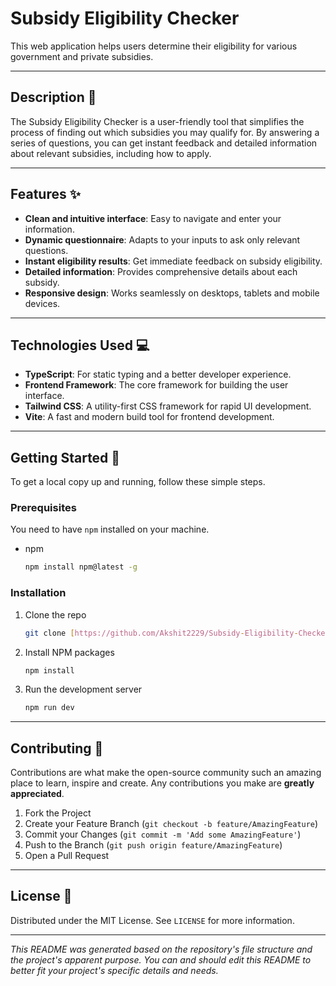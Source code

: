 # Subsidy Eligibility Checker

This web application helps users determine their eligibility for various government and private subsidies.

---

## **Description** 📝

The Subsidy Eligibility Checker is a user-friendly tool that simplifies the process of finding out which subsidies you may qualify for. By answering a series of questions, you can get instant feedback and detailed information about relevant subsidies, including how to apply.

---

## **Features** ✨

* **Clean and intuitive interface**: Easy to navigate and enter your information.
* **Dynamic questionnaire**: Adapts to your inputs to ask only relevant questions.
* **Instant eligibility results**: Get immediate feedback on subsidy eligibility.
* **Detailed information**: Provides comprehensive details about each subsidy.
* **Responsive design**: Works seamlessly on desktops, tablets and mobile devices.

---

## **Technologies Used** 💻

* **TypeScript**: For static typing and a better developer experience.
* **Frontend Framework**: The core framework for building the user interface.
* **Tailwind CSS**: A utility-first CSS framework for rapid UI development.
* **Vite**: A fast and modern build tool for frontend development.

---

## **Getting Started** 🚀

To get a local copy up and running, follow these simple steps.

### **Prerequisites**

You need to have `npm` installed on your machine.
* npm
    ```sh
    npm install npm@latest -g
    ```

### **Installation**

1.  Clone the repo
    ```sh
    git clone [https://github.com/Akshit2229/Subsidy-Eligibility-Checker.git](https://github.com/Akshit2229/Subsidy-Eligibility-Checker.git)
    ```
2.  Install NPM packages
    ```sh
    npm install
    ```
3.  Run the development server
    ```sh
    npm run dev
    ```

---

## **Contributing** 🤝

Contributions are what make the open-source community such an amazing place to learn, inspire and create. Any contributions you make are **greatly appreciated**.

1.  Fork the Project
2.  Create your Feature Branch (`git checkout -b feature/AmazingFeature`)
3.  Commit your Changes (`git commit -m 'Add some AmazingFeature'`)
4.  Push to the Branch (`git push origin feature/AmazingFeature`)
5.  Open a Pull Request

---

## **License** 📄

Distributed under the MIT License. See `LICENSE` for more information.
***

*This README was generated based on the repository's file structure and the project's apparent purpose. You can and should edit this README to better fit your project's specific details and needs.*
